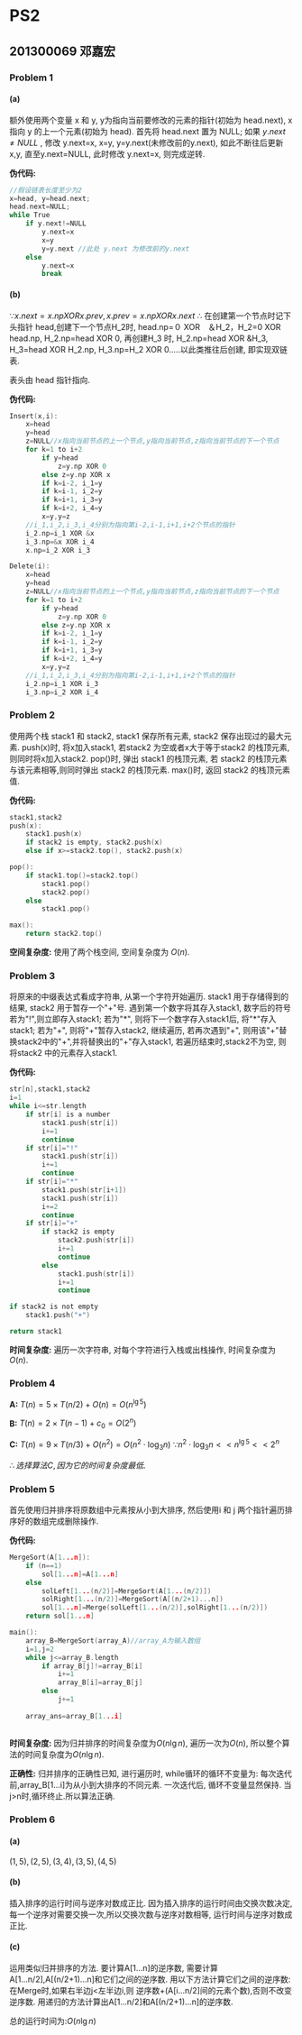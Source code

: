 # PS2

## 201300069 邓嘉宏

### Problem 1

#### (a)

额外使用两个变量 x 和 y, y为指向当前要修改的元素的指针(初始为 head.next), x 指向 y 的上一个元素(初始为 head). 首先将 head.next 置为 NULL; 如果 $y.next \neq NULL$ , 修改 y.next=x, x=y, y=y.next(未修改前的y.next), 如此不断往后更新x,y, 直至y.next=NULL, 此时修改 y.next=x, 则完成逆转.

**伪代码:**

```C
//假设链表长度至少为2
x=head, y=head.next;
head.next=NULL;
while True
    if y.next!=NULL
        y.next=x
        x=y
        y=y.next //此处 y.next 为修改前的y.next
    else
        y.next=x
        break
```

#### (b)

$\because x.next=x.np XOR x.prev, x.prev=x.np XOR x.next$
$\therefore$ 在创建第一个节点时记下头指针 head,创建下一个节点H_2时, head.np=０ XOR　＆H_2，H_2=0 XOR head.np, H_2.np=head XOR 0, 再创建H_3 时, H_2.np=head XOR &H_3, H_3=head XOR H_2.np, H_3.np=H_2 XOR 0.....以此类推往后创建, 即实现双链表.

表头由 head 指针指向.

**伪代码:**

```C
Insert(x,i):
    x=head
    y=head
    z=NULL//x指向当前节点的上一个节点,y指向当前节点,z指向当前节点的下一个节点
    for k=1 to i+2
        if y=head
            z=y.np XOR 0
        else z=y.np XOR x
        if k=i-2, i_1=y
        if k=i-1, i_2=y
        if k=i+1, i_3=y
        if k=i+2, i_4=y
        x=y,y=z
    //i_1,i_2,i_3,i_4分别为指向第i-2,i-1,i+1,i+2个节点的指针
    i_2.np=i_1 XOR &x
    i_3.np=&x XOR i_4
    x.np=i_2 XOR i_3

Delete(i):
    x=head
    y=head
    z=NULL//x指向当前节点的上一个节点,y指向当前节点,z指向当前节点的下一个节点
    for k=1 to i+2
        if y=head
            z=y.np XOR 0
        else z=y.np XOR x
        if k=i-2, i_1=y
        if k=i-1, i_2=y
        if k=i+1, i_3=y
        if k=i+2, i_4=y
        x=y,y=z
    //i_1,i_2,i_3,i_4分别为指向第i-2,i-1,i+1,i+2个节点的指针
    i_2.np=i_1 XOR i_3
    i_3.np=i_2 XOR i_4
```

### Problem 2

使用两个栈 stack1 和 stack2, stack1 保存所有元素, stack2 保存出现过的最大元素. push(x)时, 将x加入stack1, 若stack2 为空或者x大于等于stack2 的栈顶元素, 则同时将x加入stack2. pop()时, 弹出 stack1 的栈顶元素, 若 stack2 的栈顶元素与该元素相等,则同时弹出 stack2 的栈顶元素. max()时, 返回 stack2 的栈顶元素值. 

**伪代码:**

```C
stack1,stack2
push(x):
    stack1.push(x)
    if stack2 is empty, stack2.push(x)
    else if x>=stack2.top(), stack2.push(x)

pop():
    if stack1.top()=stack2.top()
        stack1.pop()
        stack2.pop()
    else
        stack1.pop()

max():
    return stack2.top()

```
**空间复杂度:** 使用了两个栈空间, 空间复杂度为 $O(n)$.

### Problem 3

将原来的中缀表达式看成字符串, 从第一个字符开始遍历. stack1 用于存储得到的结果, stack2 用于暂存一个"+"号. 遇到第一个数字将其存入stack1, 数字后的符号若为"!",则立即存入stack1; 若为"*", 则将下一个数字存入stack1后, 将"\*"存入stack1; 若为"+", 则将"+"暂存入stack2, 继续遍历, 若再次遇到"+", 则用该"+"替换stack2中的"+",并将替换出的"+"存入stack1, 若遍历结束时,stack2不为空, 则将stack2 中的元素存入stack1.

**伪代码:**

```C
str[n],stack1,stack2
i=1
while i<=str.length
    if str[i] is a number
        stack1.push(str[i])
        i+=1
        continue
    if str[i]="!"
        stack1.push(str[i])
        i+=1
        continue
    if str[i]="*"
        stack1.push(str[i+1])
        stack1.push(str[i])
        i+=2
        continue
    if str[i]="+"
        if stack2 is empty
            stack2.push(str[i])
            i+=1
            continue
        else
            stack1.push(str[i])
            i+=1
            continue

if stack2 is not empty
    stack1.push("+")

return stack1

```
**时间复杂度:** 遍历一次字符串, 对每个字符进行入栈或出栈操作, 时间复杂度为 $O(n)$.

### Problem 4

**A:** $T(n)=5\times T(n/2)+O(n)=O(n^{\lg5})$

**B:** $T(n)=2\times T(n-1)+c_0=O(2^n)$

**C:** $T(n)=9\times T(n/3)+O(n^2)=O(n^2\cdot \log_3n)$
$\because n^2\cdot\log_3n<<n^{\lg5}<<2^n$

$\therefore 选择算法C,因为它的时间复杂度最低.$

### Problem 5

首先使用归并排序将原数组中元素按从小到大排序, 然后使用i 和 j 两个指针遍历排序好的数组完成删除操作.

**伪代码:**

```C
MergeSort(A[1...n]):
    if (n==1)
        sol[1...n]=A[1...n]
    else
        solLeft[1...(n/2)]=MergeSort(A[1...(n/2)])
        solRight[1...(n/2)]=MergeSort(A[(n/2+1)...n])
        sol[1...n]=Merge(solLeft[1...(n/2)],solRight[1...(n/2)])
    return sol[1...n]

main():
    array_B=MergeSort(array_A)//array_A为输入数组
    i=1,j=2
    while j<=array_B.length
        if array_B[j]!=array_B[i]
            i+=1
            array_B[i]=array_B[j]
        else
            j+=1
    
    array_ans=array_B[1...i]
    
```
**时间复杂度:** 因为归并排序的时间复杂度为$O(n\lg n)$, 遍历一次为$O(n)$, 所以整个算法的时间复杂度为$O(n\lg n)$.

**正确性:** 归并排序的正确性已知, 进行遍历时, while循环的循环不变量为: 每次迭代前,array_B[1...i]为从小到大排序的不同元素. 一次迭代后, 循环不变量显然保持. 当j>n时,循环终止.所以算法正确.

### Problem 6

#### (a)

$(1,5), (2,5), (3,4), (3,5), (4,5)$

#### (b)

插入排序的运行时间与逆序对数成正比.
因为插入排序的运行时间由交换次数决定, 每一个逆序对需要交换一次,所以交换次数与逆序对数相等, 运行时间与逆序对数成正比.

#### (c)

运用类似归并排序的方法. 要计算A[1...n]的逆序数, 需要计算A[1...n/2],A[(n/2+1)...n]和它们之间的逆序数. 用以下方法计算它们之间的逆序数: 在Merge时,如果右半边j<左半边i,则 逆序数+(A[i...n/2]间的元素个数),否则不改变逆序数. 用递归的方法计算出A[1...n/2]和A[(n/2+1)...n]的逆序数.

总的运行时间为:$O(n\lg n)$